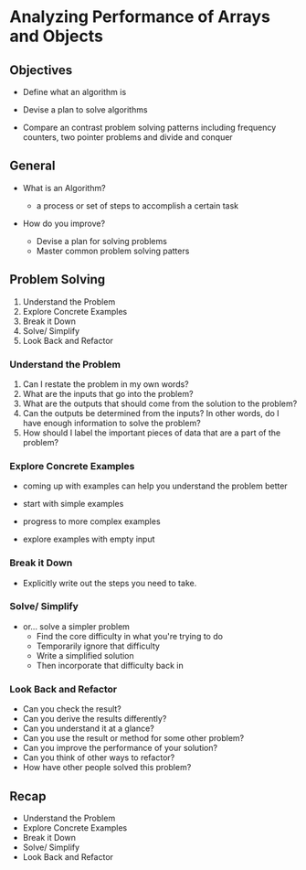 # Analyzing Performance of Arrays and Objects


## Objectives

- Define what an algorithm is

- Devise a plan to solve algorithms 

- Compare an contrast problem solving patterns including frequency counters, two pointer problems and divide and conquer 


## General 

- What is an Algorithm?
  - a process or set of steps to accomplish a certain task

- How do you improve?
  - Devise a plan for solving problems
  - Master common problem solving patters 

## Problem Solving

1. Understand the Problem
2. Explore Concrete Examples
3. Break it Down
4. Solve/ Simplify 
5. Look Back and Refactor 


### Understand the Problem

1. Can I restate the problem in my own words?
2. What are the inputs that go into the problem?
3. What are the outputs that should come from the solution to the problem?
4. Can the outputs be determined from the inputs? In other words, do I have enough information to solve the problem?
5. How should I label the important pieces of data that are a part of the problem?


### Explore Concrete Examples 

- coming up with examples can help you understand the problem better

- start with simple examples

- progress to more complex examples

- explore examples with empty input


### Break it Down

- Explicitly write out the steps you need to take.


### Solve/ Simplify

- or... solve a simpler problem
  - Find the core difficulty in what you're trying to do 
  - Temporarily ignore that difficulty 
  - Write a simplified solution 
  - Then incorporate that difficulty back in


### Look Back and Refactor 

- Can you check the result?
- Can you derive the results differently?
- Can you understand it at a glance?
- Can you use the result or method for some other problem?
- Can you improve the performance of your solution?
- Can you think of other ways to refactor?
- How have other people solved this problem?


## Recap

- Understand the Problem
- Explore Concrete Examples
- Break it Down
- Solve/ Simplify 
- Look Back and Refactor 

